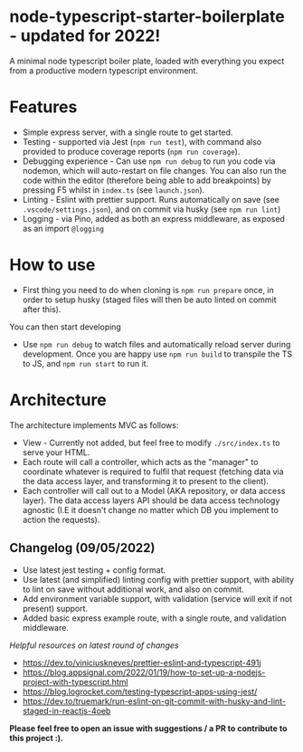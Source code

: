 # node-typescript-starter-boilerplate - updated for 2022!

A minimal node typescript boiler plate, loaded with everything you expect from a productive modern typescript environment.

# Features

- Simple express server, with a single route to get started.
- Testing - supported via Jest (`npm run test`), with command also provided to produce coverage reports (`npm run coverage`).
- Debugging experience - Can use `npm run debug` to run you code via nodemon, which will auto-restart on file changes. You can also run the code within the editor (therefore being able to add breakpoints) by pressing F5 whilst in `index.ts` (see `launch.json`).
- Linting - Eslint with prettier support. Runs automatically on save (see `.vscode/settings.json`), and on commit via husky (see `npm run lint`)
- Logging - via Pino, added as both an express middleware, as exposed as an import `@logging`

# How to use

- First thing you need to do when cloning is `npm run prepare` once, in order to setup husky (staged files will then be auto linted on commit after this).

You can then start developing
- Use `npm run debug` to watch files and automatically reload server during development. Once you are happy use `npm run build` to transpile the TS to JS, and `npm run start` to run it.

# Architecture

The architecture implements MVC as follows:
- View - Currently not added, but feel free to modify `./src/index.ts` to serve your HTML.
- Each route will call a controller, which acts as the "manager" to coordinate whatever is required to fulfil that request (fetching data via the data access layer, and transforming it to present to the client).
- Each controller will call out to a Model (AKA repository, or data access layer). The data access layers API should be data access technology agnostic (I.E it doesn't change no matter which DB you implement to action the requests).

## Changelog (09/05/2022)

- Use latest jest testing + config format.
- Use latest (and simplified) linting config with prettier support, with ability to lint on save without additional work, and also on commit.
- Add environment variable support, with validation (service will exit if not present) support.
- Added basic express example route, with a single route, and validation middleware.

*Helpful resources on latest round of changes*
- https://dev.to/viniciuskneves/prettier-eslint-and-typescript-491j
- https://blog.appsignal.com/2022/01/19/how-to-set-up-a-nodejs-project-with-typescript.html
- https://blog.logrocket.com/testing-typescript-apps-using-jest/
- https://dev.to/truemark/run-eslint-on-git-commit-with-husky-and-lint-staged-in-reactjs-4oeb


**Please feel free to open an issue with suggestions / a PR to contribute to this project :).**
